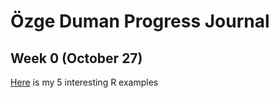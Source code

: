 # Özge Duman Progress Journal

## Week 0 (October 27)

[Here](files\example_homework_0.html) is my 5 interesting R examples